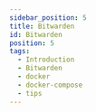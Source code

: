 ```yaml
---
sidebar_position: 5
title: Bitwarden
id: Bitwarden
position: 5
tags:
  - Introduction
  - Bitwarden
  - docker
  - docker-compose
  - tips
---
```

